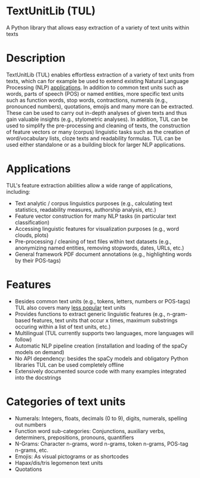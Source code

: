 # TextUnitLib (TUL)
A Python library that allows easy extraction of a variety of text units within texts

# Description
TextUnitLib (TUL) enables effortless extraction of a variety of text units from texts, 
which can for example be used to extend existing Natural Language Processing (NLP) [applications](#Applications). In addition to common text units such as words, parts of speech (POS) or named entities, more specific text units such as function words, stop words, contractions, numerals (e.g., pronounced numbers), quotations, emojis and many more can be extracted. These can be used to carry out in-depth analyses of given texts and thus gain valuable insights (e.g., stylometric analyses). In addition, TUL can be used to simplify the pre-processing and cleaning of texts, the construction of feature vectors or many (corpus) linguistic tasks such as the creation of word/vocabulary lists, cloze texts and readability formulas. TUL can be used either standalone or as a building block for larger NLP applications. 

<a name="Applications"></a>
# Applications
TUL's feature extraction abilities allow a wide range of applications, including:

- Text analytic / corpus linguistics purposes (e.g., calculating text statistics, readability measures, authorship analysis, etc.) 
- Feature vector construction for many NLP tasks (in particular text classification)
- Accessing linguistic features for visualization purposes (e.g., word clouds, plots)
- Pre-processing / cleaning of text files within text datasets (e.g., anonymizing named entities, removing stopwords, dates, URLs, etc.)
- General framework PDF document annotations (e.g., highlighting words by their POS-tags)  

# Features
- Besides common text units (e.g., tokens, letters, numbers or POS-tags) TUL also covers many [less popular](#TextUnit_Categories) text units
- Provides functions to extract generic linguistic features (e.g., n-gram-based features, text units that occur x times, maximum substrings occuring within a list of text units, etc.)
- Multilingual (TUL currently supports two languages, more languages will follow)
- Automatic NLP pipeline creation (installation and loading of the spaCy models on demand)
- No API dependency: besides the spaCy models and obligatory Python libraries TUL can be used completely offline
- Extensively documented source code with many examples integrated into the docstrings

<a name="TextUnit_Categories"></a>
# Categories of text units
- Numerals: Integers, floats, decimals (0 to 9), digits, numerals, spelling out numbers
- Function word sub-categories: Conjunctions, auxiliary verbs, determiners, prepositions, pronouns, quantifiers 
- N-Grams: Character n-grams, word n-grams, token n-grams, POS-tag n-grams, etc.
- Emojis: As visual pictograms or as shortcodes
- Hapax/dis/tris legomenon text units 
- Quotations
